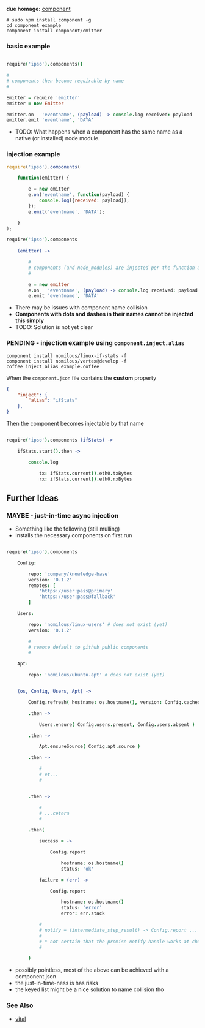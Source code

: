 **due homage:** [component](https://github.com/component/component)

```
# sudo npm install component -g
cd component_example
component install component/emitter
```

### basic example

```coffee

require('ipso').components()

#
# components then become requirable by name
#

Emitter = require 'emitter'
emitter = new Emitter

emitter.on   'eventname', (payload) -> console.log received: payload
emitter.emit 'eventname', 'DATA'

```

* TODO: What happens when a component has the same name as a native (or installed) node module.







### injection example

```js
require('ipso').components( 

    function(emitter) {

        e = new emitter
        e.on('eventname', function(payload) {
            console.log({received: payload});
        });
        e.emit('eventname', 'DATA');

    }
);

```

```coffee
require('ipso').components 
    
    (emitter) -> 

        #
        # components (and node_modules) are injected per the function argument names
        #

        e = new emitter
        e.on   'eventname', (payload) -> console.log received: payload
        e.emit 'eventname', 'DATA'

```

* There may be issues with component name collision
* **Components with dots and dashes in their names cannot be injected this simply**
* TODO: Solution is not yet clear







### **PENDING** - injection example using `component.inject.alias`

```
component install nomilous/linux-if-stats -f
component install nomilous/vertex@develop -f
coffee inject_alias_example.coffee
```

When the `component.json` file contains the **custom** property

```json
{
    "inject": {
        "alias": "ifStats"
    },
}
```

Then the component becomes injectable by that name

```coffee

require('ipso').components (ifStats) -> 

    ifStats.start().then -> 

        console.log

            tx: ifStats.current().eth0.txBytes
            rx: ifStats.current().eth0.rxBytes

```





Further Ideas
-------------




### **MAYBE** - just-in-time async injection

* Something like the following (still mulling)
* Installs the necessary components on first run

```coffee

require('ipso').components

    Config:

        repo: 'company/knowledge-base'
        version: '0.1.2'
        remotes: [
            'https://user:pass@primary'
            'https://user:pass@fallback'
        ]

    Users:

        repo: 'nomilous/linux-users' # does not exist (yet)
        version: '0.1.2'

        #
        # remote default to github public components
        #

    Apt:

        repo: 'nomilous/ubuntu-apt' # does not exist (yet)


    (os, Config, Users, Apt) ->

        Config.refresh( hostname: os.hostname(), version: Config.cachedVersion )

        .then -> 

            Users.ensure( Config.users.present, Config.users.absent )

        .then -> 

            Apt.ensureSource( Config.apt.source )

        .then -> 

            #
            # et...
            #


        .then -> 

            #
            # ...cetera
            #

        .then( 

            success = -> 

                Config.report 

                    hostname: os.hostname()
                    status: 'ok'

            failure = (err) -> 

                Config.report 

                    hostname: os.hostname()
                    status: 'error'
                    error: err.stack

            # 
            # notify = (intermediate_step_result) -> Config.report ...
            # 
            # * not certain that the promise notify handle works at chain's tail
            #

        )

```

* possibly pointless, most of the above can be achieved with a component.json
* the just-in-time-ness is has risks
* the keyed list might be a nice solution to name collision tho


### See Also

* [vital](https://github.com/nomilous/vital) 

